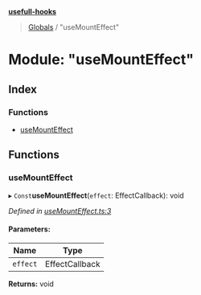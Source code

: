 **[usefull-hooks](../README.md)**

> [Globals](../README.md) / "useMountEffect"

# Module: "useMountEffect"

## Index

### Functions

* [useMountEffect](_usemounteffect_.md#usemounteffect)

## Functions

### useMountEffect

▸ `Const`**useMountEffect**(`effect`: EffectCallback): void

*Defined in [useMountEffect.ts:3](https://github.com/FujiHaruka/usefull-hooks/blob/master/src/useMountEffect.ts#L3)*

#### Parameters:

Name | Type |
------ | ------ |
`effect` | EffectCallback |

**Returns:** void
